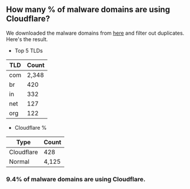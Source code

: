 ## How many % of malware domains are using Cloudflare?


We downloaded the malware domains from [here](https://urlhaus.abuse.ch) and filter out duplicates.
Here's the result.


[//]: # (start replacement)


- Top 5 TLDs

| TLD | Count |
| --- | --- |
| com | 2,348 |
| br | 420 |
| in | 332 |
| net | 127 |
| org | 122 |


- Cloudflare %

| Type | Count |
| --- | --- |
| Cloudflare | 428 |
| Normal | 4,125 |


### 9.4% of malware domains are using Cloudflare.